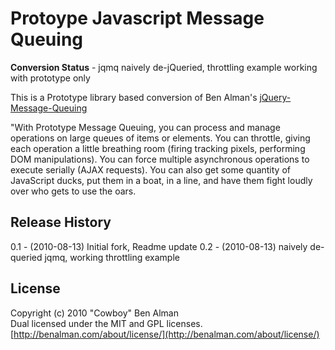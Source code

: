 # Protoype Javascript Message Queuing #

**Conversion Status** - jqmq naively de-jQueried, throttling example working with prototype only

This is a Prototype library based conversion of Ben Alman's [jQuery-Message-Queuing](http://github.com/cowboy/jquery-message-queuing)

"With Prototype Message Queuing, you can process and manage operations on large queues of items or elements. You can throttle, giving each operation a little breathing room (firing tracking pixels, performing DOM manipulations). You can force multiple asynchronous operations to execute serially (AJAX requests). You can also get some quantity of JavaScript ducks, put them in a boat, in a line, and have them fight loudly over who gets to use the oars.


## Release History ##

0.1   - (2010-08-13) Initial fork, Readme update
0.2  -  (2010-08-13) naively de-queried jqmq, working throttling example

## License ##
Copyright (c) 2010 "Cowboy" Ben Alman  
Dual licensed under the MIT and GPL licenses.  
[http://benalman.com/about/license/](http://benalman.com/about/license/)

